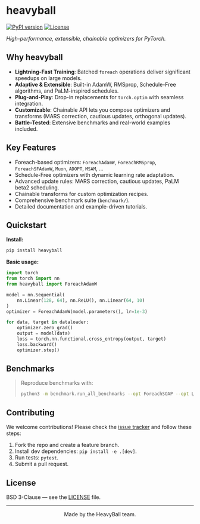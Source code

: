 # heavyball

[![PyPI version](https://img.shields.io/pypi/v/heavyball?color=blue)][pypi]
[![License](https://img.shields.io/badge/license-BSD--3--Clause-blue.svg)][license]

_High-performance, extensible, chainable optimizers for PyTorch._

## Why heavyball

- **Lightning-Fast Training**: Batched `foreach` operations deliver significant speedups on large models.
- **Adaptive & Extensible**: Built-in AdamW, RMSprop, Schedule-Free algorithms, and PaLM-inspired schedules.
- **Plug-and-Play**: Drop-in replacements for `torch.optim` with seamless integration.
- **Customizable**: Chainable API lets you compose optimizers and transforms (MARS correction, cautious updates, orthogonal updates).
- **Battle-Tested**: Extensive benchmarks and real-world examples included.

## Key Features

- Foreach-based optimizers: `ForeachAdamW`, `ForeachRMSprop`, `ForeachSFAdamW`, `Muon`, `ADOPT`, `MSAM`, …
- Schedule-Free optimizers with dynamic learning rate adaptation.
- Advanced update rules: MARS correction, cautious updates, PaLM beta2 scheduling.
- Chainable transforms for custom optimization recipes.
- Comprehensive benchmark suite (`benchmark/`).
- Detailed documentation and example-driven tutorials.

## Quickstart

**Install:**
```bash
pip install heavyball
```

**Basic usage:**
```python
import torch
from torch import nn
from heavyball import ForeachAdamW

model = nn.Sequential(
    nn.Linear(128, 64), nn.ReLU(), nn.Linear(64, 10)
)
optimizer = ForeachAdamW(model.parameters(), lr=1e-3)

for data, target in dataloader:
    optimizer.zero_grad()
    output = model(data)
    loss = torch.nn.functional.cross_entropy(output, target)
    loss.backward()
    optimizer.step()
```

## Benchmarks

> Reproduce benchmarks with:
> ```bash
> python3 -m benchmark.run_all_benchmarks --opt ForeachSOAP --opt LaProp --opt AdamW --opt Muon --opt ForeachCachedNewtonPSGD  --opt RMSprop --opt OrthoLaProp --opt ForeachSFAdamW --opt ForeachADOPT --opt LaPropOrtho --opt CachedPSGDKron --opt SignLaProp --opt ForeachSOLP --opt PSGDLRA --opt NewtonPSGDLRA --opt NewtonHybrid2PSGDKron --opt NewtonHybrid2PSGDLRA --opt mars-NewtonHybrid2PSGDLRA --opt MSAMLaProp --opt mars-adaptive-NewtonHybrid2PSGDKron  --opt mars-ortho-NewtonHybrid2PSGDKron --opt MuonLaProp --opt mars-unscaled-NewtonHybrid2PSGDKron --opt mars-NewtonHybrid2PSGDKron --opt cautious-AdamW --opt unscaled_cautious-AdamW --opt mars-AdamW  --dtype float32 --steps 1000000 --trials 1000 --parallelism 256 --seeds 1 --difficulties trivial --difficulties easy --difficulties medium --difficulties hard --difficulties extreme --difficulties nightmare --timeout 2880
> ```


## Contributing

We welcome contributions! Please check the [issue tracker][tracker] and follow these steps:
1. Fork the repo and create a feature branch.
2. Install dev dependencies: `pip install -e .[dev]`.
3. Run tests: `pytest`.
4. Submit a pull request.

## License

BSD 3-Clause — see the [LICENSE](LICENSE) file.

---
<p align="center">
  Made by the HeavyBall team.
</p>

[pypi]: https://pypi.org/project/heavyball/
[license]: LICENSE
[tracker]: https://github.com/HomebrewML/HeavyBall/issues
